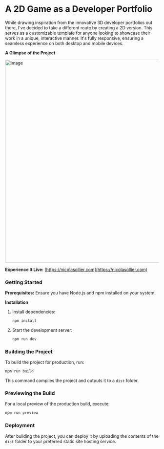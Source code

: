 
# A 2D Game as a Developer Portfolio

While drawing inspiration from the innovative 3D developer portfolios out there, I've decided to take a different route by creating a 2D version. This serves as a customizable template for anyone looking to showcase their work in a unique, interactive manner. It's fully responsive, ensuring a seamless experience on both desktop and mobile devices.

**A Glimpse of the Project**

<img width="664" alt="image" src="https://github.com/nicolasollier/room-portfolio/assets/91204591/afaa5ac1-0beb-4692-8452-5aae84c3dfcf">

**Experience It Live:** [https://nicolasollier.com](https://nicolasollier.com)

### Getting Started

**Prerequisites:** Ensure you have Node.js and npm installed on your system.

**Installation**

1. Install dependencies:
   ```bash
   npm install
   ```
2. Start the development server:
   ```bash
   npm run dev
   ```

### Building the Project

To build the project for production, run:

```bash
npm run build
```

This command compiles the project and outputs it to a `dist` folder.

### Previewing the Build

For a local preview of the production build, execute:

```bash
npm run preview
```

### Deployment

After building the project, you can deploy it by uploading the contents of the `dist` folder to your preferred static site hosting service.

